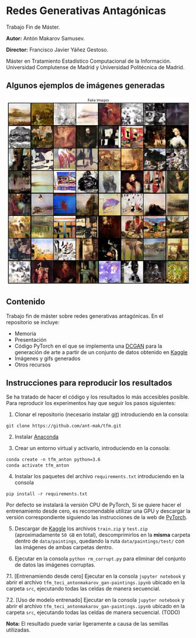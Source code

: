 # Redes Generativas Antagónicas
Trabajo Fin de Máster.

**Autor:** Antón Makarov Samusev.

**Director:** Francisco Javier Yáñez Gestoso.

Máster en Tratamiento Estadístico Computacional de la Información. Universidad Complutense de Madrid y Universidad Politécnica de Madrid.

## Algunos ejemplos de imágenes generadas
![gen_image](/images/results/generated_data.png?raw=true "generated_images")

## Contenido
Trabajo fin de máster sobre redes generativas antagónicas. En el repositorio se incluye:
- Memoria
- Presentación
- Código PyTorch en el que se implementa una [DCGAN](https://arxiv.org/abs/1511.06434) para la generación de arte a partir de un conjunto de datos obtenido en [Kaggle](https://www.kaggle.com/c/painter-by-numbers)
- Imágenes y gifs generados
- Otros recursos

## Instrucciones para reproducir los resultados
Se ha tratado de hacer el código y los resultados lo más accesibles posible. Para reproducir los experimentos hay que seguir los pasos siguientes:

1. Clonar el repositorio (necesario instalar [git](https://git-scm.com)) introduciendo en la consola:
```
git clone https://github.com/ant-mak/tfm.git
```

2. Instalar [Anaconda](https://www.anaconda.com)

3. Crear un entorno virtual y activarlo, introduciendo en la consola:
```
conda create -n tfm_anton python=3.6
conda activate tfm_anton
```

4. Instalar los paquetes del archivo `requirements.txt` introduciendo en la consola
```
pip install -r requirements.txt
```
Por defecto se instalará la versión CPU de PyTorch, Si se quiere hacer el entrenamiento desde cero, es recomendable utilizar una GPU y descargar la versión correspondiente siguiendo las instrucciones de la web de [PyTorch](https://pytorch.org).

5. Descargar de [Kaggle](https://www.kaggle.com/c/painter-by-numbers/data) los archivos `train.zip` y `test.zip` (aproximadamente `50 GB` en total), descomprimirlos en la **misma** carpeta dentro de `data/paintings`, quedando la ruta `data/paintings/test/` con las imágenes de ambas carpetas dentro.

6. Ejecutar en la consola `python rm_corrupt.py` para eliminar del conjunto de datos las imágenes corruptas.

7.1. [Entrenamiendo desde cero] Ejecutar en la consola `jupyter notebook` y abrir el archivo `tfm_teci_antonmakarov_gan-paintings.ipynb` ubicado en la carpeta `src`, ejecutando todas las celdas de manera secuencial.
  
7.2. [Uso de modelo entrenado] Ejecutar en la consola `jupyter notebook` y abrir el archivo `tfm_teci_antonmakarov_gan-paintings.ipynb` ubicado en la carpeta `src`, ejecutando todas las celdas de manera secuencial. (TODO)

**Nota:** El resultado puede variar ligeramente a causa de las semillas utilizadas.
